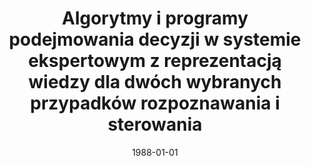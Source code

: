 ---
# Documentation: https://wowchemy.com/docs/managing-content/

title: Algorytmy i programy podejmowania decyzji w systemie ekspertowym z reprezentacją
  wiedzy dla dwóch wybranych przypadków rozpoznawania i sterowania
subtitle: ''
summary: ''
authors:
- Zdzisław Bubnicki
- sas
tags: []
categories: []
date: '1988-01-01'
lastmod: 2022-10-07T05:44:48Z
featured: false
draft: false

# Featured image
# To use, add an image named `featured.jpg/png` to your page's folder.
# Focal points: Smart, Center, TopLeft, Top, TopRight, Left, Right, BottomLeft, Bottom, BottomRight.
image:
  caption: ''
  focal_point: ''
  preview_only: false

# Projects (optional).
#   Associate this post with one or more of your projects.
#   Simply enter your project's folder or file name without extension.
#   E.g. `projects = ["internal-project"]` references `content/project/deep-learning/index.md`.
#   Otherwise, set `projects = []`.
projects: []
publishDate: '2022-10-07T05:44:47.570755Z'
publication_types:
- '4'
abstract: ''
publication: ''
---